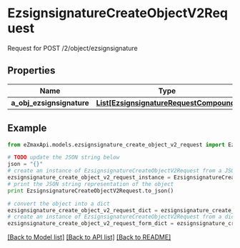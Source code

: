 # EzsignsignatureCreateObjectV2Request

Request for POST /2/object/ezsignsignature

## Properties

Name | Type | Description | Notes
------------ | ------------- | ------------- | -------------
**a_obj_ezsignsignature** | [**List[EzsignsignatureRequestCompound]**](EzsignsignatureRequestCompound.md) |  | 

## Example

```python
from eZmaxApi.models.ezsignsignature_create_object_v2_request import EzsignsignatureCreateObjectV2Request

# TODO update the JSON string below
json = "{}"
# create an instance of EzsignsignatureCreateObjectV2Request from a JSON string
ezsignsignature_create_object_v2_request_instance = EzsignsignatureCreateObjectV2Request.from_json(json)
# print the JSON string representation of the object
print EzsignsignatureCreateObjectV2Request.to_json()

# convert the object into a dict
ezsignsignature_create_object_v2_request_dict = ezsignsignature_create_object_v2_request_instance.to_dict()
# create an instance of EzsignsignatureCreateObjectV2Request from a dict
ezsignsignature_create_object_v2_request_form_dict = ezsignsignature_create_object_v2_request.from_dict(ezsignsignature_create_object_v2_request_dict)
```
[[Back to Model list]](../README.md#documentation-for-models) [[Back to API list]](../README.md#documentation-for-api-endpoints) [[Back to README]](../README.md)


